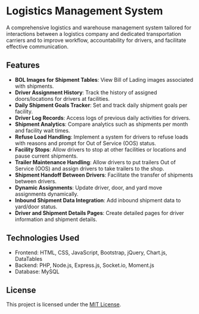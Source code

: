 # Logistics Management System

A comprehensive logistics and warehouse management system tailored for interactions between a logistics company and dedicated transportation carriers and to improve workflow, accountability for drivers, and facilitate effective communication.

## Features

- **BOL Images for Shipment Tables**: View Bill of Lading images associated with shipments.
- **Driver Assignment History**: Track the history of assigned doors/locations for drivers at facilities.
- **Daily Shipment Goals Tracker**: Set and track daily shipment goals per facility.
- **Driver Log Records**: Access logs of previous daily activities for drivers.
- **Shipment Analytics**: Compare analytics such as shipments per month and facility wait times.
- **Refuse Load Handling**: Implement a system for drivers to refuse loads with reasons and prompt for Out of Service (OOS) status.
- **Facility Stops**: Allow drivers to stop at other facilities or locations and pause current shipments.
- **Trailer Maintenance Handling**: Allow drivers to put trailers Out of Service (OOS) and assign drivers to take trailers to the shop.
- **Shipment Handoff Between Drivers**: Facilitate the transfer of shipments between drivers.
- **Dynamic Assignments**: Update driver, door, and yard move assignments dynamically.
- **Inbound Shipment Data Integration**: Add inbound shipment data to yard/door status.
- **Driver and Shipment Details Pages**: Create detailed pages for driver information and shipment details.

## Technologies Used

- Frontend: HTML, CSS, JavaScript, Bootstrap, jQuery, Chart.js, DataTables
- Backend: PHP, Node.js, Express.js, Socket.io, Moment.js
- Database: MySQL

## License

This project is licensed under the [MIT License](LICENSE.md).
